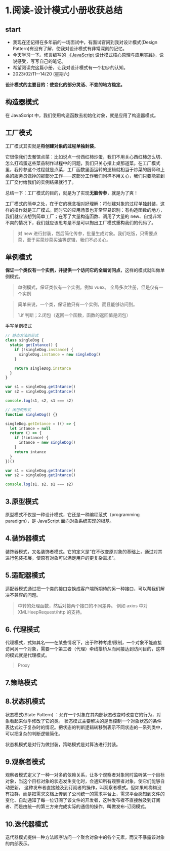 # 1.阅读-设计模式小册收获总结

## start

- 我现在还记得在多年前的一场面试中，有面试官问到我对设计模式(Design Pattern)有没有了解，使我对设计模式有非常深刻的记忆。
- 今天学习一下。修言编写的 [《JavaScript 设计模式核⼼原理与应⽤实践》](https://juejin.cn/book/6844733790204461070)，说说感受，写写自己的笔记。
- 希望阅读完这篇小册，让我对设计模式有一个初步的认知。
- 2023/02/11--14/20 (星期六)

**设计模式的主要目的：使变化的部分灵活、不变的地方稳定。**

## 构造器模式

在 JavaScript 中，我们使用构造函数去初始化对象，就是应用了构造器模式。

## 工厂模式

工厂模式其实就是**将创建对象的过程单独封装**。

它很像我们去餐馆点菜：比如说点一份西红柿炒蛋，我们不用关心西红柿怎么切、怎么打鸡蛋这些菜品制作过程中的问题，我们只关心摆上桌那道菜。在工厂模式里，我传参这个过程就是点菜，工厂函数里面运转的逻辑就相当于炒菜的厨师和上桌的服务员做掉的那部分工作——这部分工作我们同样不用关心，我们只要能拿到工厂交付给我们的实例结果就行了。

总结一下：工厂模式的目的，就是为了实现**无脑传参**，就是为了爽！

工厂模式的简单之处，在于它的概念相对好理解：将创建对象的过程单独封装，这样的操作就是工厂模式。同时它的应用场景也非常容易识别：有构造函数的地方，我们就应该想到简单工厂；在写了大量构造函数、调用了大量的 new、自觉非常不爽的情况下，我们就应该思考是不是可以掏出工厂模式重构我们的代码了。

> 对 new 进行封装，然后简化传参，批量生成对象。我们吃饭，只需要点菜，至于买菜炒菜买油等逻辑，我们不必关心。

## 单例模式

**保证一个类仅有一个实例，并提供一个访问它的全局访问点**，这样的模式就叫做单例模式。

> 单例模式，保证类仅有一个实例。例如 vuex。 全局多次注册，但是仅有一个实例

> 简单来说，一个类，保证他只有一个实例，而且能够访问到。
>
> 1.if 判断；2.闭包（返回一个函数，函数的返回值是闭包）

手写单例模式

```js
// 静态方法的形式
class singleDog {
  static getIntance() {
    if (!singleDog.instance) {
      singleDog.instance = new singleDog()
    }

    return singleDog.instance
  }
}

var s1 = singleDog.getIntance()
var s2 = singleDog.getIntance()

console.log(s1, s2, s1 === s2)
```

```js
// 闭包的形式
function singleDog() {}

singleDog.getIntance = (() => {
  let intance = null
  return () => {
    if (!intance) {
      intance = new singleDog()
    }
    return intance
  }
})()

var s1 = singleDog.getIntance()
var s2 = singleDog.getIntance()

console.log(s1, s2, s1 === s2)
```

## 3.原型模式

原型模式不仅是一种设计模式，它还是一种编程范式（programming paradigm），是 JavaScript 面向对象系统实现的根基。

## 4.装饰器模式

装饰器模式，又名装饰者模式。它的定义是“在不改变原对象的基础上，通过对其进行包装拓展，使原有对象可以满足用户的更复杂需求”。

## 5.适配器模式

适配器模式通过把一个类的接口变换成客户端所期待的另一种接口，可以帮我们解决不兼容的问题。

> 中转的处理函数，然后对接两个接口的不同差异。 例如 axios 中对 XMLHeepRequest/http 的支持。

## 6. 代理模式

代理模式，式如其名——在某些情况下，出于种种考虑/限制，一个对象不能直接访问另一个对象，需要一个第三者（代理）牵线搭桥从而间接达到访问目的，这样的模式就是代理模式。

> Proxy

## 7.策略模式

## 8.状态机模式

状态模式(State Pattern) ：允许一个对象在其内部状态改变时改变它的行为，对象看起来似乎修改了它的类。
状态模式主要解决的是当控制一个对象状态的条件表达式过于复杂时的情况。把状态的判断逻辑转移到表示不同状态的一系列类中，可以把复杂的判断逻辑简化。

状态机模式是对行为做封装，策略模式是对算法进行封装。

## 9.观察者模式

观察者模式定义了一种一对多的依赖关系，让多个观察者对象同时监听某一个目标对象，当这个目标对象的状态发生变化时，会通知所有观察者对象，使它们能够自动更新。
这种发布者直接触及到订阅者的操作，叫观察者模式。但如果韩梅梅没有拉群，而是把需求文档上传到了公司统一的需求平台上，需求平台感知到文件的变化、自动通知了每一位订阅了该文件的开发者，这种发布者不直接触及到订阅者、而是由统一的第三方来完成实际的通信的操作，叫做发布-订阅模式。

## 10.迭代器模式

迭代器模式提供一种方法顺序访问一个聚合对象中的各个元素，而又不暴露该对象的内部表示。

